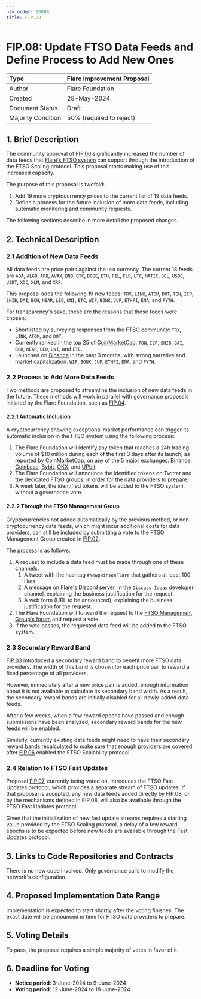 ```yaml
---
nav_order: 10008
title: FIP.08
---
```


# FIP.08: Update FTSO Data Feeds and Define Process to Add New Ones

| Type               | Flare Improvement Proposal |
| :----------------- | :------------------------- |
| Author             | Flare Foundation           |
| Created            | 28-May-2024                |
| Document Status    | Draft                      |
| Majority Condition | 50% (required to reject)   |

## 1. Brief Description

The community approval of [FIP.06](./FIP_6.md) significantly increased the number of data feeds that [Flare's FTSO system](https://docs.flare.network/tech/ftso) can support through the introduction of the FTSO Scaling protocol.
This proposal starts making use of this increased capacity.

The purpose of this proposal is twofold:

1. Add 19 more cryptocurrency prices to the current list of 19 data feeds.
2. Define a process for the future inclusion of more data feeds, including automatic monitoring and community requests.

The following sections describe in more detail the proposed changes.

## 2. Technical Description

### 2.1 Addition of New Data Feeds

All data feeds are price pairs against the `USD` currency.
The current 18 feeds are `ADA`, `ALGO`, `ARB`, `AVAX`, `BNB`, `BTC`, `DOGE`, `ETH`, `FIL`, `FLR`, `LTC`, `MATIC`, `SOL`, `USDC`, `USDT`, `XDC`, `XLM`, and `XRP`.

This proposal adds the following 19 new feeds: `TRX`, `LINK`, `ATOM`, `DOT`, `TON`, `ICP`, `SHIB`, `DAI`, `BCH`, `NEAR`, `LEO`, `UNI`, `ETC`, `WIF`, `BONK`, `JUP`, `ETHFI`, `ENA`, and `PYTH`.

For transparency's sake, these are the reasons that these feeds were chosen:

* Shortlisted by surveying responses from the FTSO community: `TRX`, `LINK`, `ATOM`, and `DOT`.
* Currently ranked in the top 25 of [CoinMarketCap](https://coinmarketcap.com): `TON`, `ICP`, `SHIB`, `DAI`, `BCH`, `NEAR`, `LEO`, `UNI`, and `ETC`.
* Launched on [Binance](https://binance.com) in the past 3 months, with strong narrative and market capitalization: `WIF`, `BONK`, `JUP`, `ETHFI`, `ENA`, and `PYTH`.

### 2.2 Process to Add More Data Feeds

Two methods are proposed to streamline the inclusion of new data feeds in the future.
These methods will work in parallel with governance proposals initiated by the Flare Foundation, such as [FIP.04](./FIP_4.md).

#### 2.2.1 Automatic Inclusion

A cryptocurrency showing exceptional market performance can trigger its automatic inclusion in the FTSO system using the following process:

1. The Flare Foundation will identify any token that reaches a 24h trading volume of $10 million during each of the first 3 days after its launch, as reported by [CoinMarketCap](https://coinmarketcap.com), on any of the 5 major exchanges: [Binance](https://binance.com), [Coinbase](https://coinbase.com), [Bybit](https://bybit.com), [OKX](https://okx.com), and [UPbit](https://upbit.com).
2. The Flare Foundation will announce the identified tokens on Twitter and the dedicated FTSO groups, in order for the data providers to prepare.
3. A week later, the identified tokens will be added to the FTSO system, without a governance vote.

#### 2.2.2 Through the FTSO Management Group

Cryptocurrencies not added automatically by the previous method, or non-cryptocurrency data feeds, which might incur additional costs for data providers, can still be included by submitting a vote to the FTSO Management Group created in [FIP.02](./FIP_2.md).

The process is as follows:

1. A request to include a data feed must be made through one of these channels:
    1. A tweet with the hashtag `#NewpairsonFlare` that gathers at least 100 likes.
    2. A message on [Flare's Discord server](https://discord.com/invite/flarenetwork), in the `Discuss-Ideas` developer channel, explaining the business justification for the request.
    3. A web form (URL to be announced), explaining the business justification for the request.
2. The Flare Foundation will forward the request to the [FTSO Management Group's forum](./FIP_2.md#3-link-to-code-repository) and request a vote.
3. If the vote passes, the requested data feed will be added to the FTSO system.

### 2.3 Secondary Reward Band

[FIP.03](./FIP_3.md) introduced a secondary reward band to benefit more FTSO data providers. The width of this band is chosen for each price pair to reward a fixed percentage of all providers.

However, immediately after a new price pair is added, enough information about it is not available to calculate its secondary band width. As a result, the secondary reward bands are initially disabled for all newly-added data feeds.

After a few weeks, when a few reward epochs have passed and enough submissions have been analyzed, secondary reward bands for the new feeds will be enabled.

Similarly, currently existing data feeds might need to have their secondary reward bands recalculated to make sure that enough providers are covered after [FIP.06](./FIP_6.md) enabled the FTSO Scalability protocol.

### 2.4 Relation to FTSO Fast Updates

Proposal [FIP.07](./FIP_7.md), currently being voted on, introduces the FTSO Fast Updates protocol, which provides a separate stream of FTSO updates.
If that proposal is accepted, any new data feeds added directly by FIP.08, or by the mechanisms defined in FIP.08, will also be available through the FTSO Fast Updates protocol.

Given that the initialization of new fast update streams requires a starting value provided by the FTSO Scaling protocol, a delay of a few reward epochs is to be expected before new feeds are available through the Fast Updates protocol.

## 3. Links to Code Repositories and Contracts

There is no new code involved. Only governance calls to modify the network's configuration.

## 4. Proposed Implementation Date Range

Implementation is expected to start shortly after the voting finishes. The exact date will be announced in time for FTSO data providers to prepare.

## 5. Voting Details

To pass, the proposal requires a simple majority of votes in favor of it.

## 6. Deadline for Voting

* **Notice period**: 3-June-2024 to 9-June-2024
* **Voting period**: 12-June-2024 to 18-June-2024
